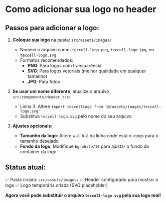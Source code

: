 # Como adicionar sua logo no header

## Passos para adicionar a logo:

1. **Coloque sua logo** na pasta: `src/assets/images/`
   - Nomeie o arquivo como: `teccell-logo.png`, `teccell-logo.jpg`, ou `teccell-logo.svg`
   - Formatos recomendados:
     - **PNG**: Para logos com transparência
     - **SVG**: Para logos vetoriais (melhor qualidade em qualquer tamanho)
     - **JPG**: Para fotos

2. **Se usar um nome diferente**, atualize o arquivo `src/components/Header.tsx`:
   - Linha 3: Altere `import teccellLogo from '@/assets/images/teccell-logo.svg'`
   - Substitua `teccell-logo.svg` pelo nome do seu arquivo

3. **Ajustes opcionais**:
   - **Tamanho da logo**: Altere `w-8 h-8` na linha onde está o `<img>` para o tamanho desejado
   - **Fundo da logo**: Modifique `bg-white/10` para ajustar o fundo do container da logo

## Status atual:
✅ Pasta criada: `src/assets/images/`
✅ Header configurado para mostrar a logo
✅ Logo temporária criada (SVG placeholder)

**Agora você pode substituir o arquivo `teccell-logo.svg` pela sua logo real!**

